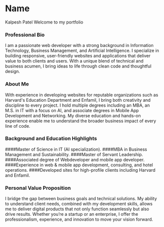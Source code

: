 # Name
Kalpesh Patel
Welcome to my portfolio

### Professional Bio
I am a passionate web developer with a strong background in Information Technology, Business Management, and Artificial Intelligence. I specialize in building responsive, user-friendly websites and applications that deliver value to both clients and users. With a unique blend of technical and business acumen, I bring ideas to life through clean code and thoughtful design.

### About Me
With experience in developing websites for reputable organizations such as Harvard's Education Department and Enfamil, I bring both creativity and discipline to every project. I hold multiple degrees including an MBA, an M.S. in IT with a focus on AI, and associate degrees in Mobile App Development and Networking. My diverse education and hands-on experience enable me to understand the broader business impact of every line of code.

### Background and Education Highlights
####Master of Science in IT (AI specialization).
####MBA in Business Management and Sustainability.
####Master of Servant Leadership.
####Associated degree of Webdeveloper and mobile app developer.
####Experience in web & mobile app development, consulting, and hotel operations.
####Developed sites for high-profile clients including Harvard and Enfamil.
   
### Personal Value Proposition
I bridge the gap between business goals and technical solutions. My ability to understand client needs, combined with my development skills, allows me to deliver digital products that not only function seamlessly but also drive results. Whether you’re a startup or an enterprise, I offer the professionalism, experience, and innovation to move your vision forward.
  
